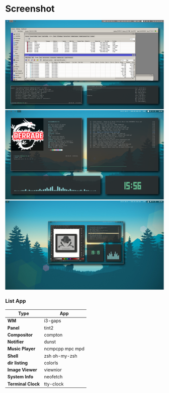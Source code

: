# Screenshot
![screenshot 1](Screenshot/2020-01-25-172423_1600x900_scrot.png)
![screenshot 2](Screenshot/2020-01-26-155648_1600x900_scrot.png)
![screenshot 3](Screenshot/2020-01-26-192550_1600x900_scrot.png)

### List App
| Type | App |
| --- | --- |
| **WM** |  i3-gaps |
| **Panel** | tint2 |
| **Compositor** | compton |
| **Notifier** | dunst |
| **Music Player** | ncmpcpp mpc mpd |
| **Shell** | zsh oh-my-zsh |
| **dir listing** | colorls |
| **Image Viewer** | viewnior |
| **System Info** | neofetch |
| **Terminal Clock** | tty-clock |
